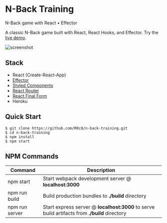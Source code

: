 # N-Back Training
N-Back game with React • Effector

A classic N-Back game built with React, React Hooks, and Effector. Try the [live demo](https://n-back-training.a4hgnr.now.sh/).

![screenshot](https://habrastorage.org/webt/ve/17/bf/ve17bfzycco7crulazxluqyc0ni.jpeg)


Stack
-----

- React (Create-React-App)
- [Effector](https://github.com/zerobias/effector)
- [Styled Components](https://github.com/styled-components/styled-components)
- [React Router](https://github.com/ReactTraining/react-router)
- [React Final Form](https://github.com/final-form/react-final-form)
- Heroku


Quick Start
-----------

```shell
$ git clone https://github.com/R9c8/n-back-training.git
$ cd n-back-training
$ npm install
$ npm start
```


NPM Commands
------------

|Command|Description|
|---|---|
|npm start|Start webpack development server @ **localhost:3000**|
|npm run build|Build production bundles to **./build** directory|
|npm run server|Start express server @ **localhost:3000** to serve build artifacts from **./build** directory|
